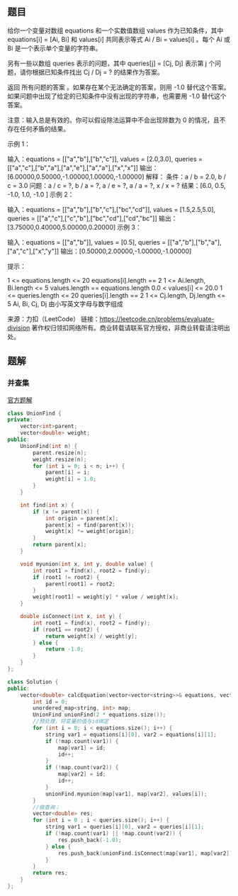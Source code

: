 ## 题目

给你一个变量对数组 equations 和一个实数值数组 values 作为已知条件，其中 equations[i] = [Ai, Bi] 和 values[i] 共同表示等式 Ai / Bi = values[i] 。每个 Ai 或 Bi 是一个表示单个变量的字符串。

另有一些以数组 queries 表示的问题，其中 queries[j] = [Cj, Dj] 表示第 j 个问题，请你根据已知条件找出 Cj / Dj = ? 的结果作为答案。

返回 所有问题的答案 。如果存在某个无法确定的答案，则用 -1.0 替代这个答案。如果问题中出现了给定的已知条件中没有出现的字符串，也需要用 -1.0 替代这个答案。

注意：输入总是有效的。你可以假设除法运算中不会出现除数为 0 的情况，且不存在任何矛盾的结果。

 

示例 1：

输入：equations = [["a","b"],["b","c"]], values = [2.0,3.0], queries = [["a","c"],["b","a"],["a","e"],["a","a"],["x","x"]]
输出：[6.00000,0.50000,-1.00000,1.00000,-1.00000]
解释：
条件：a / b = 2.0, b / c = 3.0
问题：a / c = ?, b / a = ?, a / e = ?, a / a = ?, x / x = ?
结果：[6.0, 0.5, -1.0, 1.0, -1.0 ]
示例 2：

输入：equations = [["a","b"],["b","c"],["bc","cd"]], values = [1.5,2.5,5.0], queries = [["a","c"],["c","b"],["bc","cd"],["cd","bc"]]
输出：[3.75000,0.40000,5.00000,0.20000]
示例 3：

输入：equations = [["a","b"]], values = [0.5], queries = [["a","b"],["b","a"],["a","c"],["x","y"]]
输出：[0.50000,2.00000,-1.00000,-1.00000]


提示：

1 <= equations.length <= 20
equations[i].length == 2
1 <= Ai.length, Bi.length <= 5
values.length == equations.length
0.0 < values[i] <= 20.0
1 <= queries.length <= 20
queries[i].length == 2
1 <= Cj.length, Dj.length <= 5
Ai, Bi, Cj, Dj 由小写英文字母与数字组成

来源：力扣（LeetCode）
链接：https://leetcode.cn/problems/evaluate-division
著作权归领扣网络所有。商业转载请联系官方授权，非商业转载请注明出处。

## 题解

### 并查集

[官方题解](https://leetcode.cn/problems/evaluate-division/solution/399-chu-fa-qiu-zhi-nan-du-zhong-deng-286-w45d/)

```c++
class UnionFind {
private:
    vector<int>parent;
    vector<double> weight;
public:
    UnionFind(int n) {
        parent.resize(n);
        weight.resize(n);
        for (int i = 0; i < n; i++) {
            parent[i] = i;
            weight[i] = 1.0;
        }
    }

    int find(int x) {
        if (x != parent[x]) {
            int origin = parent[x];
            parent[x] = find(parent[x]);
            weight[x] *= weight[origin];
        }
        return parent[x];
    }

    void myunion(int x, int y, double value) {
        int root1 = find(x), root2 = find(y);
        if (root1 != root2) {
            parent[root1] = root2;
        }
        weight[root1] = weight[y] * value / weight[x];
    }

    double isConnect(int x, int y) {
        int root1 = find(x), root2 = find(y);
        if (root1 == root2) {
            return weight[x] / weight[y];
        } else {
            return -1.0;
        }
    }
};

class Solution {
public:
    vector<double> calcEquation(vector<vector<string>>& equations, vector<double>& values, vector<vector<string>>& queries) {
        int id = 0;
        unordered_map<string, int> map;
        UnionFind unionFind(2 * equations.size());
        //预处理，将变量的值与id绑定
        for (int i = 0; i < equations.size(); i++) {
            string var1 = equations[i][0], var2 = equations[i][1];
            if (!map.count(var1)) {
                map[var1] = id;
                id++;
            }
            if (!map.count(var2)) {
                map[var2] = id;
                id++;
            }
            unionFind.myunion(map[var1], map[var2], values[i]);
        }
        //做查询；
        vector<double> res;
        for (int i = 0 ; i < queries.size(); i++) {
            string var1 = queries[i][0], var2 = queries[i][1];
            if (!map.count(var1) || !map.count(var2)) {
                res.push_back(-1.0);
            } else {
                res.push_back(unionFind.isConnect(map[var1], map[var2]));
            }
        }
        return res;
    }
};
```

